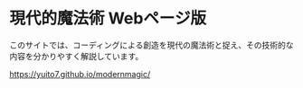 # 現代的魔法術 Webページ版
このサイトでは、コーディングによる創造を現代の魔法術と捉え、その技術的な内容を分かりやすく解説しています。

https://yuito7.github.io/modernmagic/
